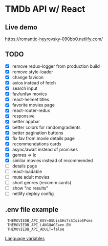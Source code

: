 # TMDb API w/ React

## Live demo

https://romantic-heyrovsky-090bb0.netlify.com/

## TODO

* [x] remove redux-logger from production build
* [x] remove style-loader
* [x] change favicon
* [x] axios instead of fetch
* [x] search input
* [x] fav/unfav movies
* [x] react-helmet titles
* [x] favorite movies page
* [x] react-router-redux
* [x] responsive
* [x] better appbar
* [x] better colors for randomgradients
* [x] better pagination buttons
* [x] fix fav from movie details page
* [x] recommendations cards
* [x] async/await instead of promises
* [x] genres => lc
* [x] similar movies instead of recommended
* [ ] details page
* [ ] react-loadable
* [ ] mute adult movies
* [ ] short genres (recomm cards)
* [ ] show "no results"
* [ ] netlify deploy config

## .env file example

     THEMOVIEDB_API_KEY=8SUisSHs7sSIsioSPsms
     THEMOVIEDB_API_LANGUAGE=en-EN
     THEMOVIEDB_API_ADULT=false

[Language variables](https://developers.themoviedb.org/3/getting-started/languages)
